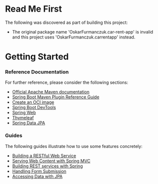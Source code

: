 # Read Me First
The following was discovered as part of building this project:

* The original package name 'OskarFurmanczuk.car-rent-app' is invalid and this project uses 'OskarFurmanczuk.carrentapp' instead.

# Getting Started

### Reference Documentation
For further reference, please consider the following sections:

* [Official Apache Maven documentation](https://maven.apache.org/guides/index.html)
* [Spring Boot Maven Plugin Reference Guide](https://docs.spring.io/spring-boot/docs/2.4.2/maven-plugin/reference/html/)
* [Create an OCI image](https://docs.spring.io/spring-boot/docs/2.4.2/maven-plugin/reference/html/#build-image)
* [Spring Boot DevTools](https://docs.spring.io/spring-boot/docs/2.4.2/reference/htmlsingle/#using-boot-devtools)
* [Spring Web](https://docs.spring.io/spring-boot/docs/2.4.2/reference/htmlsingle/#boot-features-developing-web-applications)
* [Thymeleaf](https://docs.spring.io/spring-boot/docs/2.4.2/reference/htmlsingle/#boot-features-spring-mvc-template-engines)
* [Spring Data JPA](https://docs.spring.io/spring-boot/docs/2.4.2/reference/htmlsingle/#boot-features-jpa-and-spring-data)

### Guides
The following guides illustrate how to use some features concretely:

* [Building a RESTful Web Service](https://spring.io/guides/gs/rest-service/)
* [Serving Web Content with Spring MVC](https://spring.io/guides/gs/serving-web-content/)
* [Building REST services with Spring](https://spring.io/guides/tutorials/bookmarks/)
* [Handling Form Submission](https://spring.io/guides/gs/handling-form-submission/)
* [Accessing Data with JPA](https://spring.io/guides/gs/accessing-data-jpa/)

